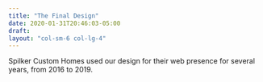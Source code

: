 ```yaml
---
title: "The Final Design"
date: 2020-01-31T20:46:03-05:00
draft: 
layout: "col-sm-6 col-lg-4"
---
```

Spilker Custom Homes used our design for their web presence for several years, from 2016 to 2019.